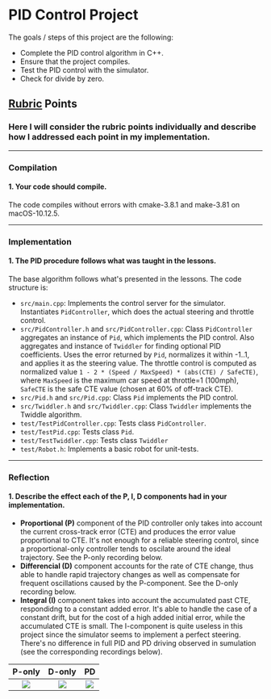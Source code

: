 # PID Control Project

The goals / steps of this project are the following:

* Complete the PID control algorithm in C++.
* Ensure that the project compiles.
* Test the PID control with the simulator.
* Check for divide by zero.

## [Rubric](https://review.udacity.com/#!/rubrics/824/view) Points
### Here I will consider the rubric points individually and describe how I addressed each point in my implementation.

---
### Compilation
#### 1. Your code should compile.

The code compiles without errors with cmake-3.8.1 and make-3.81 on macOS-10.12.5.

---
### Implementation
#### 1. The PID procedure follows what was taught in the lessons.

The base algorithm follows what's presented in the lessons. The code structure is:
* `src/main.cpp`: Implements the control server for the simulator. Instantiates `PidController`, which does the actual steering and throttle control.
* `src/PidController.h` and `src/PidController.cpp`: Class `PidController` aggregates an instance of `Pid`, which implements the PID control. Also aggregates and instance of `Twiddler` for finding optional PID coefficients. Uses the error returned by `Pid`, normalizes it within -1..1, and applies it as the steering value. The throttle control is computed as normalized value `1 - 2 * (Speed / MaxSpeed) * (abs(CTE) / SafeCTE)`, where `MaxSpeed` is the maximum car speed at throttle=1 (100mph), `SafeCTE` is the safe CTE value (chosen at 60% of off-track CTE).
* `src/Pid.h` and `src/Pid.cpp`: Class `Pid` implements the PID control.
* `src/Twiddler.h` and `src/Twiddler.cpp`: Class `Twiddler` implements the Twiddle algorithm.
* `test/TestPidController.cpp`: Tests class `PidController`.
* `test/TestPid.cpp`: Tests class `Pid`.
* `test/TestTwiddler.cpp`: Tests class `Twiddler`
* `test/Robot.h`: Implements a basic robot for unit-tests.

---
### Reflection
#### 1. Describe the effect each of the P, I, D components had in your implementation.

* **Proportional (P)** component of the PID controller only takes into account the current cross-track error (CTE) and produces the error value proportional to CTE. It's not enough for a reliable steering control, since a proportional-only controller tends to oscilate around the ideal trajectory. See the P-only recording below.
* **Differencial (D)** component accounts for the rate of CTE change, thus able to handle rapid trajectory changes as well as compensate for frequent oscillations caused by the P-component. See the D-only recording below.
* **Integral (I)** component takes into account the accumulated past CTE, respondidng to a constant added error. It's able to handle the case of a constant drift, but for the cost of a high added initial error, while the accumulated CTE is small. The I-component is quite useless in this project since the simulator seems to implement a perfect steering. There's no difference in full PID and PD driving observed in sumulation (see the corresponding recordings below).

P-only | D-only | PD
:---:|:---:|:---:
[![](gif/p-only.gif)](https://youtu.be/E-wOO8_RmYo "P-only, click to see the full footage") | [![](gif/d-only.gif)](https://youtu.be/VhSkjgRqJFo "D-only, click to see the full footage") | [![](gif/pd.gif)](https://youtu.be/uOMmduFpcH8 "PD, click to see the full footage")
